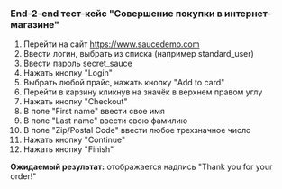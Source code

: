 ### **End-2-end тест-кейс "Совершение покупки в интернет-магазине"**

1. Перейти на сайт https://www.saucedemo.com
2. Ввести логин, выбрать из списка (например standard_user)
3. Ввести пароль secret_sauce
4. Нажать кнопку "Login"
5. Выбрать любой прайс, нажать кнопку "Add to card"
6. Перейти в карзину кликнув на значёк в верхнем правом углу
7. Нажать кнопку "Checkout"
8. В поле "First name" ввести свое имя
9. В поле "Last name" ввести свою фамилию
10. В поле "Zip/Postal Code" ввести любое трехзначное число
11. Нажать кнопку "Continue"
12. Нажать кнопку "Finish"

**Ожидаемый результат:** отображается надпись
"Thank you for your order!"